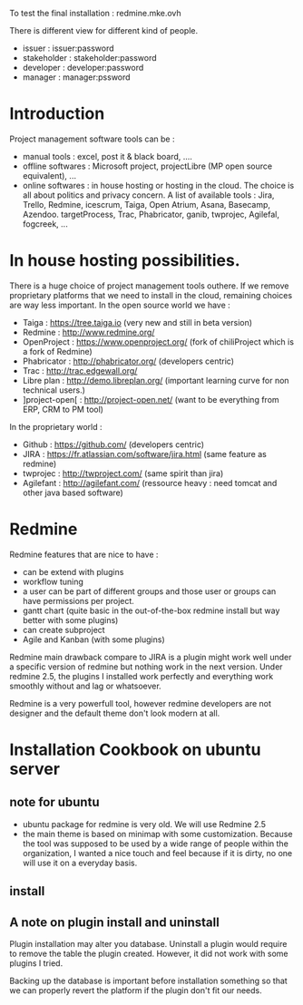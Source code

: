 To test the final installation : redmine.mke.ovh

There is different view for different kind of people.
- issuer : issuer:password
- stakeholder : stakeholder:password
- developer : developer:password
- manager : manager:pssword


# Introduction

Project management software tools can be : 
- manual tools : excel, post it & black board, ....
- offline softwares : Microsoft project, projectLibre (MP open source equivalent), ...
- online softwares : in house hosting or hosting in the cloud. The choice is all about politics and privacy concern. A list of available tools : Jira, Trello, Redmine, icescrum, Taiga, Open Atrium, Asana, Basecamp, Azendoo. targetProcess, Trac, Phabricator, ganib, twprojec, Agilefal, fogcreek, ...

# In house hosting possibilities.

There is a huge choice of project management tools outhere. If we remove proprietary platforms that we need to install in the cloud, remaining choices are way less important. In the open source world we have : 
- Taiga : https://tree.taiga.io (very new and still in beta version)
- Redmine : http://www.redmine.org/
- OpenProject : https://www.openproject.org/ (fork of chiliProject which is a fork of Redmine)
- Phabricator : http://phabricator.org/ (developers centric)
- Trac : http://trac.edgewall.org/
- Libre plan : http://demo.libreplan.org/ (important learning curve for non technical users.)
- ]project-open[ : http://project-open.net/ (want to be everything from ERP, CRM to PM tool)

In the proprietary world :
- Github : https://github.com/ (developers centric)
- JIRA : https://fr.atlassian.com/software/jira.html (same feature as redmine)
- twprojec : http://twproject.com/  (same spirit than jira)
- Agilefant : http://agilefant.com/ (ressource heavy : need tomcat and other java based software)

# Redmine

Redmine features that are nice to have :
- can be extend with plugins
- workflow tuning
- a user can be part of different groups and those user or groups can have permissions per project.
- gantt chart (quite basic in the out-of-the-box redmine install but way better with some plugins)
- can create subproject
- Agile and Kanban (with some plugins)

Redmine main drawback compare to JIRA is a plugin might work well under a specific version of redmine but nothing work in the next version. Under redmine 2.5, the plugins I installed work perfectly and everything work smoothly without and lag or whatsoever.

Redmine is a very powerfull tool, however redmine developers are not designer and the default theme don't look modern at all.

# Installation Cookbook on ubuntu server

## note for ubuntu
- ubuntu package for redmine is very old. We will use Redmine 2.5
- the main theme is based on minimap with some customization. Because the tool was supposed to be used by a wide range of people within the organization, I wanted a nice touch and feel because if it is dirty, no one will use it on a everyday basis.

## install


## A note on plugin install and uninstall
Plugin installation may alter you database. Uninstall a plugin would require to remove the table the plugin created. However, it did not work with some plugins I tried.

Backing up the database is important before installation something so that we can properly revert the platform if the plugin don't fit our needs.




